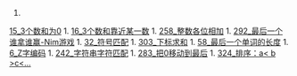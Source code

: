 1. 
[15_3个数和为0](3Sum.md)
1. 
[16_3个数和靠近某一数](3Sum-Closest.md)
1. 
[258_整数各位相加](add_digits.md)
1. 
[292_最后一个谁拿谁赢-Nim游戏](Nim_game.md)
1. 
[32_符号匹配](Longest_Valid_Parentheses.md)
1. 
[303_下标求和](sum_between_indices.md)
1. 
[58_最后一个单词的长度](Length_last_word.md)
1. 
[6_Z字编码](ZigZag_conversion.md)
1. 
[242_字符串字符匹配](anagram.md)
1. 
[283_把0移动到最后](movezeroes.md)
1. 
[324_排序：a< b >c<...](324_Wiggle_sort.md)

